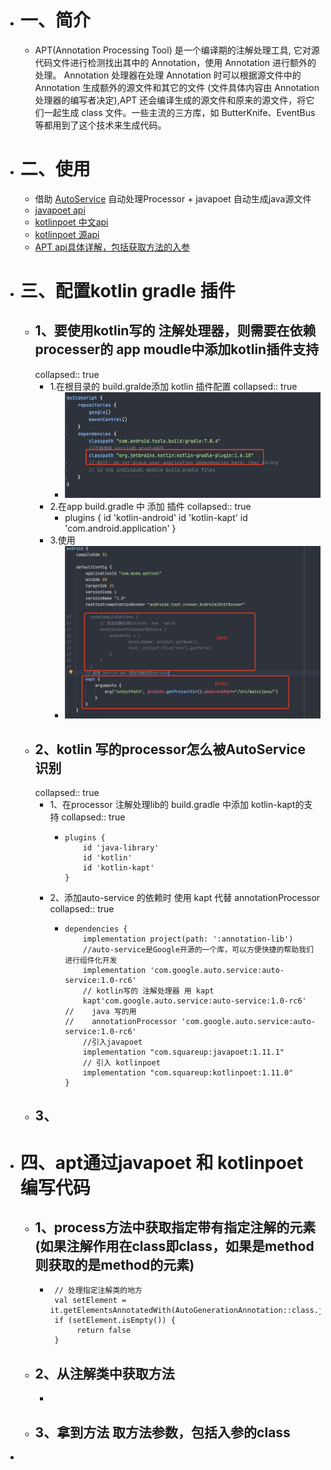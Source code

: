 - # 一、简介
	- APT(Annotation Processing Tool) 是一个编译期的注解处理工具, 它对源代码文件进行检测找出其中的 Annotation，使用 Annotation 进行额外的处理。
	  Annotation 处理器在处理 Annotation 时可以根据源文件中的 Annotation 生成额外的源文件和其它的文件 (文件具体内容由 Annotation 处理器的编写者决定),APT 还会编译生成的源文件和原来的源文件，将它们一起生成 class 文件。一些主流的三方库，如 ButterKnife、EventBus 等都用到了这个技术来生成代码。
- # 二、使用
	- 借助  [AutoService](https://www.jianshu.com/p/14669ded4b8b) 自动处理Processor + javapoet 自动生成java源文件
	- [javapoet api](https://square.github.io/javapoet/1.x/javapoet/)
	- [kotlinpoet 中文api](https://enzowyf.github.io/kotlinpoet.html)
	- [kotlinpoet 源api](https://square.github.io/kotlinpoet/)
	- [APT api具体详解，包括获取方法的入参](https://blog.csdn.net/u014454538/article/details/122531293)
- # 三、配置kotlin gradle 插件
	- ## 1、要使用kotlin写的 注解处理器，则需要在依赖processer的 app moudle中添加kotlin插件支持
	  collapsed:: true
		- 1.在根目录的 build.gralde添加 kotlin 插件配置
		  collapsed:: true
			- ![image.png](../assets/image_1650791323647_0.png)
		- 2.在app build.gradle 中 添加 插件
		  collapsed:: true
			- plugins {
			      id 'kotlin-android'
			      id 'kotlin-kapt'
			      id 'com.android.application'
			  }
		- 3.使用
			- ![image.png](../assets/image_1650791553233_0.png)
	- ## 2、kotlin 写的processor怎么被AutoService 识别
	  collapsed:: true
		- 1、在processor 注解处理lib的 build.gradle 中添加 kotlin-kapt的支持
		  collapsed:: true
			- ```
			  plugins {
			      id 'java-library'
			      id 'kotlin'
			      id 'kotlin-kapt'
			  }
			  ```
		- 2、添加auto-service 的依赖时 使用 kapt 代替 annotationProcessor
		  collapsed:: true
			- ```
			  dependencies {
			      implementation project(path: ':annotation-lib')
			      //auto-service是Google开源的一个库，可以方便快捷的帮助我们进行组件化开发
			      implementation 'com.google.auto.service:auto-service:1.0-rc6'
			      // kotlin写的 注解处理器 用 kapt
			      kapt'com.google.auto.service:auto-service:1.0-rc6'
			  //    java 写的用
			  //    annotationProcessor 'com.google.auto.service:auto-service:1.0-rc6'
			      //引入javapoet
			      implementation "com.squareup:javapoet:1.11.1"
			      // 引入 kotlinpoet
			      implementation "com.squareup:kotlinpoet:1.11.0"
			  }
			  ```
	- ## 3、
- # 四、apt通过javapoet 和 kotlinpoet编写代码
	- ## 1、process方法中获取指定带有指定注解的元素(如果注解作用在class即class，如果是method则获取的是method的元素)
		- ```
		   // 处理指定注解类的地方
		   val setElement = it.getElementsAnnotatedWith(AutoGenerationAnnotation::class.java)
		   if (setElement.isEmpty()) {
		        return false
		   }
		  ```
	- ## 2、从注解类中获取方法
		- ```
		  ```
	- ## 3、拿到方法 取方法参数，包括入参的class
-